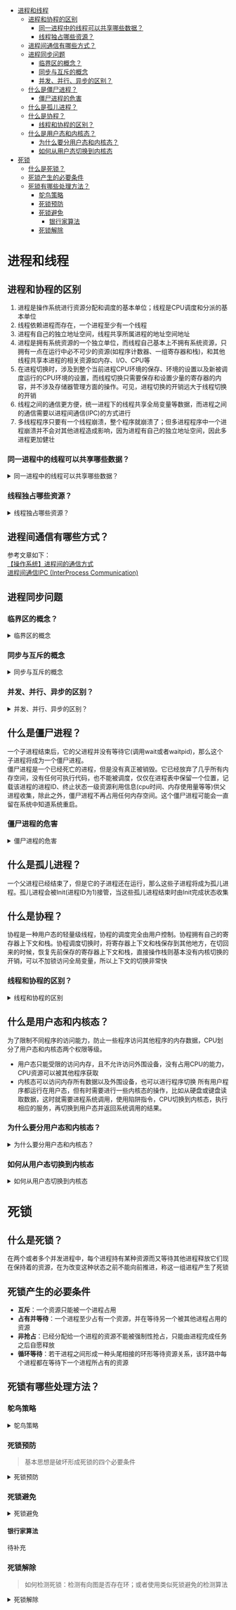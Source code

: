 <!-- TOC -->

- [进程和线程](#进程和线程)
  - [进程和协程的区别](#进程和协程的区别)
    - [同一进程中的线程可以共享哪些数据？](#同一进程中的线程可以共享哪些数据)
    - [线程独占哪些资源？](#线程独占哪些资源)
  - [进程间通信有哪些方式？](#进程间通信有哪些方式)
  - [进程同步问题](#进程同步问题)
    - [临界区的概念？](#临界区的概念)
    - [同步与互斥的概念](#同步与互斥的概念)
    - [并发、并行、异步的区别？](#并发并行异步的区别)
  - [什么是僵尸进程？](#什么是僵尸进程)
    - [僵尸进程的危害](#僵尸进程的危害)
  - [什么是孤儿进程？](#什么是孤儿进程)
  - [什么是协程？](#什么是协程)
    - [线程和协程的区别？](#线程和协程的区别)
  - [什么是用户态和内核态？](#什么是用户态和内核态)
    - [为什么要分用户态和内核态？](#为什么要分用户态和内核态)
    - [如何从用户态切换到内核态](#如何从用户态切换到内核态)
- [死锁](#死锁)
  - [什么是死锁？](#什么是死锁)
  - [死锁产生的必要条件](#死锁产生的必要条件)
  - [死锁有哪些处理方法？](#死锁有哪些处理方法)
    - [鸵鸟策略](#鸵鸟策略)
    - [死锁预防](#死锁预防)
    - [死锁避免](#死锁避免)
      - [银行家算法](#银行家算法)
    - [死锁解除](#死锁解除)

<!-- /TOC -->

# 进程和线程
## 进程和协程的区别
1. 进程是操作系统进行资源分配和调度的基本单位；线程是CPU调度和分派的基本单位
2. 线程依赖进程而存在，一个进程至少有一个线程
3. 进程有自己的独立地址空间，线程共享所属进程的地址空间地址
4. 进程是拥有系统资源的一个独立单位，而线程自己基本上不拥有系统资源，只拥有一点在运行中必不可少的资源(如程序计数器、一组寄存器和栈)，和其他线程共享本进程的相关资源如内存、I/O、CPU等
5. 在进程切换时，涉及到整个当前进程CPU环境的保存、环境的设置以及新被调度运行的CPU环境的设置，而线程切换只需要保存和设置少量的寄存器的内容，并不涉及存储器管理方面的操作。可见，进程切换的开销远大于线程切换的开销
6. 线程之间的通信更方便，统一进程下的线程共享全局变量等数据，而进程之间的通信需要以进程间通信(IPC)的方式进行
7. 多线程程序只要有一个线程崩溃，整个程序就崩溃了；但多进程程序中一个进程崩溃并不会对其他进程造成影响，因为进程有自己的独立地址空间，因此多进程更加健壮

### 同一进程中的线程可以共享哪些数据？
<details>
<summary>同一进程中的线程可以共享哪些数据？</summary>

1. 进程代码段
2. 进程的公有数据(全局变量、静态变量...)
3. 进程打开的文件描述符
4. 进程的当前目录
5. 信号处理器/信号处理函数：对收到的信号的处理方式
6. 进程ID与进程组ID
</details>

### 线程独占哪些资源？
<details>
<summary>线程独占哪些资源？</summary>

1. 线程ID
2. 一组寄存器的值
3. 线程自身的栈(堆是共享的)
4. 错误返回码：线程可能会产生不同的错误返回码，一个线程的错误返回码不应该被其他线程修改
5. 信号掩码/信号屏蔽字(Signal mask)：表示是否屏蔽/阻塞相应的信号（SIGKILL,SIGSTOP除外）
</details>

## 进程间通信有哪些方式？
参考文章如下：<br>
[【操作系统】进程间的通信方式](https://imageslr.com/2020/02/26/ipc.html)<br>
[进程间通信IPC (InterProcess Communication)](https://www.jianshu.com/p/c1015f5ffa74)

## 进程同步问题
### 临界区的概念？
<details>
<summary>临界区的概念</summary>
各个进程中对临界资源（互斥资源/共享变量，一次只能给一个进程使用）进行操作的程序片段
</details>

### 同步与互斥的概念
<details>
<summary>同步与互斥的概念</summary>
同步：多个进程因为合作而使得进程的执行有一定的先后顺序。比如某个进程需要另一个进程提供的消息，获得消息之前进入阻塞态；<br>
互斥：多个进程在同一时刻只有一个进程能进入临界区
</details>

### 并发、并行、异步的区别？
<details>
<summary>并发、并行、异步的区别？</summary>
并发：在一个时间段中同时有多个程序在运行，但其实任一时刻，只有一个程序在cpu上运行，宏观上的并发是通过不断的切换实现的；<br>
并行：在多CPU系统中，多个程序无论宏观还是微观上都是同时执行的;<br>
异步：同步是顺序执行，异步是在等待某个资源的时候继续做自己的事情
</details>

## 什么是僵尸进程？
一个子进程结束后，它的父进程并没有等待它(调用wait或者waitpid)，那么这个子进程将成为一个僵尸进程。<br>
僵尸进程是一个已经死亡的进程，但是没有真正被销毁。它已经放弃了几乎所有内存空间，没有任何可执行代码，也不能被调度，仅仅在进程表中保留一个位置，记载该进程的进程ID、终止状态一级资源利用信息(cpu时间、内存使用量等等)供父进程收集，除此之外，僵尸进程不再占用任何内存空间。这个僵尸进程可能会一直留在系统中知道系统重启。

### 僵尸进程的危害
<details>
<summary>僵尸进程的危害</summary>

1. 占用进程号，系统所能使用的进程号是有限的
2. 占用内存
</details>

## 什么是孤儿进程？
一个父进程已经结束了，但是它的子进程还在运行，那么这些子进程将成为孤儿进程。孤儿进程会被Init(进程ID为1)接管，当这些孤儿进程结束时由Init完成状态收集

## 什么是协程？
协程是一种用户态的轻量级线程，协程的调度完全由用户控制。协程拥有自己的寄存器上下文和栈。协程调度切换时，将寄存器上下文和栈保存到其他地方，在切回来的时候，恢复先前保存的寄存器上下文和栈，直接操作栈则基本没有内核切换的开销，可以不加锁访问全局变量，所以上下文的切换非常快

### 线程和协程的区别？
<details>
<summary>线程和协程的区别</summary>

1. 一个线程可以拥有多个协程，一个进程也可以单独拥有多个协程，这样python中则能使用多核cpu
2. 线程进程都是同步机制，而协程则是异步
3. 协程能保留上一次调用时的状态，每次协程重入时，就相当于进入上一次调用的状态
</details>

## 什么是用户态和内核态？
为了限制不同程序的访问能力，防止一些程序访问其他程序的内存数据，CPU划分了用户态和内核态两个权限等级。
* 用户态只能受限的访问内存，且不允许访问外围设备，没有占用CPU的能力，CPU资源可以被其他程序获取
* 内核态可以访问内存所有数据以及外围设备，也可以进行程序切换
所有用户程序都运行在用户态，但有时需要进行一些内核态的操作，比如从硬盘或键盘读取数据，这时就需要进程系统调用，使用陷阱指令，CPU切换到内核态，执行相应的服务，再切换到用户态并返回系统调用的结果。

### 为什么要分用户态和内核态？
<details>
<summary>为什么要分用户态和内核态？</summary>

* 安全性：防止用户程序恶意或者不小心破坏系统、内存、硬件资源
* 封装性：用户程序不需要实现更加底层的代码
* 利用调度：如果多个用户程序都在等待键盘输入，这时就需要进行调度；统一交给操作系统调度更加方便
</details>

### 如何从用户态切换到内核态
<details>
<summary>如何从用户态切换到内核态</summary>

* 系统调用：比如读取命令行输入。本质上还是通过中断实现的
* 用户程序发生异常时：比如缺页异常
* 外围设备的中断：外围设备完成用户请求操作后，会想CPU发出中断信号，这时CPU会转去处理对应的中断处理程序
</details>

# 死锁
## 什么是死锁？
在两个或者多个并发进程中，每个进程持有某种资源而又等待其他进程释放它们现在保持着的资源，在为改变这种状态之前不能向前推进，称这一组进程产生了死锁

## 死锁产生的必要条件
* **互斥**：一个资源只能被一个进程占用
* **占有并等待**：一个进程至少占有一个资源，并在等待另一个被其他进程占用的资源
* **非抢占**：已经分配给一个进程的资源不能被强制性抢占，只能由进程完成任务之后自愿释放
* **循环等待**：若干进程之间形成一种头尾相接的环形等待资源关系，该环路中每个进程都在等待下一个进程所占有的资源

## 死锁有哪些处理方法？
### 鸵鸟策略
<details>
<summary>鸵鸟策略</summary>
直接忽略死锁，因为解决死锁问题的代价很高，因此鸵鸟策略这种不采取任务措施的方案会获得更高的性能。当发生死锁时不会对用户造成多大的影响，或发生死锁的概率很低，可以采用鸵鸟策略。
</details>

### 死锁预防
>基本思想是破坏形成死锁的四个必要条件
<details>
<summary>死锁预防</summary>

* 破坏互斥条件：允许某些资源同时被多个进程访问。但是有些资源本省并不具备这种属性，因此这种方案实用性有限；
* 破坏占有并等待条件
  * 施行资源预先分配策略(当一个进程开始运行之前，必须一次性向系统申请它所需的全部资源，否则不运行)
  * 只允许进程在没有占用资源的时候才能申请资源（申请资源前先释放占有的资源）
  * 缺点：很多时候无法预知一个进程所需的全部资源；同时，会降低资源利用率，降低系统的并发性
* 破坏非抢占条件：允许进程强行抢占被其他进程占有的资源。会降低系统的性能
* 破坏循环等待条件：对所有资源统一编号，所有进程对资源的请求必须按照序号递增的顺序提出，即只有占有了编号较小的资源才能申请编号较大的资源。这样避免了占有大号资源的进程去申请小号资源
</details>

### 死锁避免
<details>
<summary>死锁避免</summary>
动态地检测资源分配状态，以确保系统处于安全状态，只有处于安全状态时才会进程资源的分配。所谓安全状态是指：即使所有进程突然请求需要的资源，也能存在某种对进程的资源分配顺序，使得每一个进程运行完毕。
</details>

#### 银行家算法
待补充

### 死锁解除
>如何检测死锁：检测有向图是否存在环；或者使用类似死锁避免的检测算法
<details>
<summary>死锁解除</summary>

* 利用抢占：挂起某些进程，并抢占它的资源。但应防止某些进程被长时间挂起而处于饥饿状态
* 利用回滚：让某些进程回退到足以解除死锁的地步，进程回退时自愿释放自愿。要求系统保持进程的历史信息，设置还原点
* 利用杀死进程：强制杀死某些进程直到死锁接触为止，可以按照优先级进行
</details>